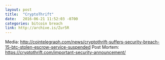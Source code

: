 ```yaml
---
layout: post
title:  "CryptoThrift"
date:   2016-06-21 11:52:03 -0700
categories: bitcoin breach
link: http://archive.is/Zur5R
---
```

Media: http://cointelegraph.com/news/cryptothrift-suffers-security-breach-15-btc-stolen-escrow-service-suspended
Post Mortem: https://cryptothrift.com/important-security-announcement/
